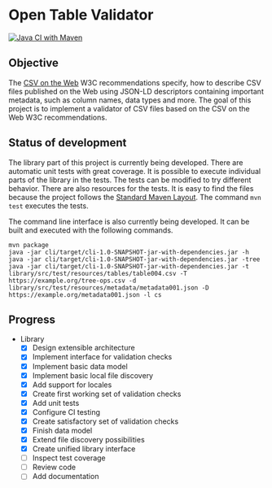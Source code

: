 # Open Table Validator

[![Java CI with Maven](https://github.com/JanJanda/otava/actions/workflows/maven.yml/badge.svg)](https://github.com/JanJanda/otava/actions/workflows/maven.yml)

## Objective

The [CSV on the Web](https://www.w3.org/TR/2016/NOTE-tabular-data-primer-20160225/) W3C recommendations specify, how to describe CSV files published on the Web using JSON-LD descriptors containing important metadata, such as column names, data types and more. The goal of this project is to implement a validator of CSV files based on the CSV on the Web W3C recommendations.

## Status of development

The library part of this project is currently being developed. There are automatic unit tests with great coverage. It is possible to execute individual parts of the library in the tests. The tests can be modified to try different behavior. There are also resources for the tests. It is easy to find the files because the project follows the [Standard Maven Layout](https://maven.apache.org/guides/introduction/introduction-to-the-standard-directory-layout.html). The command `mvn test` executes the tests.

The command line interface is also currently being developed. It can be built and executed with the following commands.

```
mvn package
java -jar cli/target/cli-1.0-SNAPSHOT-jar-with-dependencies.jar -h
java -jar cli/target/cli-1.0-SNAPSHOT-jar-with-dependencies.jar -tree
java -jar cli/target/cli-1.0-SNAPSHOT-jar-with-dependencies.jar -t library/src/test/resources/tables/table004.csv -T https://example.org/tree-ops.csv -d library/src/test/resources/metadata/metadata001.json -D https://example.org/metadata001.json -l cs
```

## Progress

- Library
  - [x] Design extensible architecture
  - [x] Implement interface for validation checks
  - [x] Implement basic data model
  - [x] Implement basic local file discovery
  - [x] Add support for locales
  - [x] Create first working set of validation checks
  - [x] Add unit tests
  - [x] Configure CI testing
  - [x] Create satisfactory set of validation checks
  - [x] Finish data model
  - [x] Extend file discovery possibilities
  - [x] Create unified library interface
  - [ ] Inspect test coverage
  - [ ] Review code
  - [ ] Add documentation
